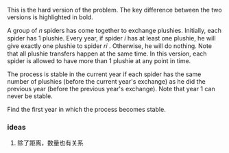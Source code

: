 This is the hard version of the problem. The key difference between the two versions is highlighted in bold.

A group of 𝑛
 spiders has come together to exchange plushies. Initially, each spider has 1
 plushie. Every year, if spider 𝑖
 has at least one plushie, he will give exactly one plushie to spider 𝑟𝑖
. Otherwise, he will do nothing. Note that all plushie transfers happen at the same time. In this version, each spider is allowed to have more than 1 plushie at any point in time.

The process is stable in the current year if each spider has the same number of plushies (before the current year's exchange) as he did the previous year (before the previous year's exchange). Note that year 1
 can never be stable.

Find the first year in which the process becomes stable.

### ideas
1. 除了距离，数量也有关系